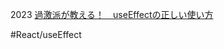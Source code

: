 2023
[過激派が教える！　useEffectの正しい使い方](https://zenn.dev/uhyo/articles/useeffect-taught-by-extremist)

#React/useEffect